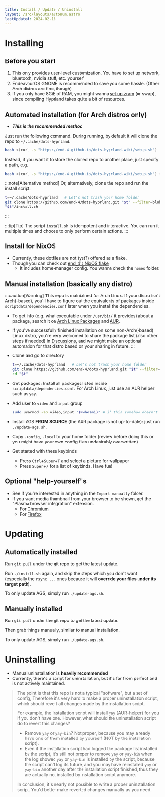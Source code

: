 ```yaml
---
title: Install / Update / Uninstall
layout: /src/layouts/autonum.astro
lastUpdated: 2024-02-18
---
```


# Installing
## Before you start
1. This only provides user-level customization. You have to set up network, bluetooth, nvidia stuff, etc. yourself
2. EndeavourOS GNOME is recommended to save you some hassle. (Other Arch distros are fine, though)
3. If you only have 8GiB of RAM, you might wanna [set up zram](https://forum.endeavouros.com/t/enabling-zram-in-endeavouros/37746) (or swap), since compiling Hyprland takes quite a bit of resources.

## Automated installation (for Arch distros only)
- _**This is the recommended method**_

Just run the following command.
During running, by default it will clone the repo to `~/.cache/dots-hyprland`.
```bash
bash <(curl -s "https://end-4.github.io/dots-hyprland-wiki/setup.sh")
```
Instead, if you want it to store the cloned repo to another place, just specify a path, e.g.
```bash
bash <(curl -s "https://end-4.github.io/dots-hyprland-wiki/setup.sh") ~/.dots/dots-hyprland
```

:::note[Alternative method]
Or, alternatively, clone the repo and run the install script:
```bash
t=~/.cache/dots-hyprland   # Let's not trash your home folder
git clone https://github.com/end-4/dots-hyprland.git "$t" --filter=blob:none
"$t"/install.sh
```
:::

:::tip[Tip]
The script `install.sh` is idempotent and interactive. 
You can run it multiple times and choose to only perform certain actions.
:::

## Install for NixOS
- Currently, these dotfiles are not (yet?) offered as a flake. 
- Though you can check out [end_4's NixOS flake](https://github.com/end-4/CirnOS)
  - It includes home-manager config. You wanna check the `homes` folder.

## Manual installation (basically any distro)
:::caution[Warning]
This repo is maintained for Arch Linux.
If your distro isn't Arch(-based), you'll have to figure out the equivalents of packages inside `scriptdata/dependencies.conf` later when you install the dependencies.
- To get info (e.g. what executable under `/usr/bin/` it provides) about a package, search it on [Arch Linux Packages](https://archlinux.org/packages) and [AUR](https://aur.archlinux.org/packages).
- If you've successfully finished installation on some non-Arch(-based) Linux distro, you're very welcomed to share the package list (also other steps if needed) in [Discussions](https://github.com/end-4/dots-hyprland/discussions), and we might make an optional automation for that distro based on your sharing in future.
:::

- Clone and go to directory
  ```bash
  t=~/.cache/dots-hyprland   # Let's not trash your home folder
  git clone https://github.com/end-4/dots-hyprland.git "$t" --filter=blob:none
  cd "$t"
  ```
- Get packages: Install all packages listed inside `scriptdata/dependencies.conf`. For Arch Linux, just use an AUR helper such as `yay`.

- Add user to `video` and `input` group
  ```bash
  sudo usermod -aG video,input "$(whoami)" # if this somehow doesn't work, just replace "$(whoami)" with your username
  ```
- Install AGS **FROM SOURCE** (the AUR package is not up-to-date): just run `./update-ags.sh`.
- Copy `.config`, `.local` to your home folder (review before doing this or you might have your own config files undesirably overwritten)

- Get started with these keybinds
  - Press `Ctrl`+`Super`+`T` and select a picture for wallpaper
  - Press `Super`+`/` for a list of keybinds. Have fun!

## Optional "help-yourself"s
- See if you're interested in anything in the `Import manually` folder.
- If you want media thumbnail from your browser to be shown, get the "Plasma browser integration" extension.
  - For [Chromium](https://chrome.google.com/webstore/detail/plasma-integration/cimiefiiaegbelhefglklhhakcgmhkai)
  - For [Firefox](https://addons.mozilla.org/en-US/firefox/addon/plasma-integration/)

# Updating
## Automatically installed
Run `git pull` under the git repo to get the latest update.

Run `./install.sh` again, and skip the steps which you don't want (especially the `rsync ...` ones because it will **override your files under its target path**).

To only update AGS, simply run `./update-ags.sh`.
## Manually installed
Run `git pull` under the git repo to get the latest update.

Then grab things manually, similar to manual installation.

To only update AGS, simply run `./update-ags.sh`.

# Uninstalling
- Manual uninstallation is **heavily recommended**
- Currently, there's a script for uninstallation, but it's far from perfect and is not actively maintained.

> The point is that this repo is not a typical "software", but a set of config,
> Therefore it's very hard to make a proper uninstallation script,
> which should revert all changes made by the installation script.
> 
> For example, the installation script will install `yay` (AUR-helper) for you if you don't have one.
> However, what should the uninstallation script do to revert this changes?
> - Remove `yay` or `yay-bin`? Not proper, because you may already have one of them installed by yourself (NOT by the installation script).
> - Even if the installation script had logged the package list installed by the script, it's still not proper to remove `yay` or `yay-bin` when the log showed `yay` or `yay-bin` is installed by the script, because the script can't log its future, and you may have reinstalled `yay` or `yay-bin` another day after the installation script finished, thus they are actually not installed by installation script anymore.
> 
> In conclusion, it's nearly not possible to write a proper uninstallation script.
> You'd better make reverted changes manually as you need.
